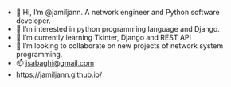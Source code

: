 - 👋 Hi, I’m @jamiljann. A network engineer and Python software developer.
- 👀 I’m interested in python programming language and Django.
- 🌱 I’m currently learning Tkinter, Django and REST API
- 💞️ I’m looking to collaborate on new projects of network system programming.
- 📫 jsabaghi@gmail.com 
- https://jamiljann.github.io/

<!---
jamiljann/jamiljann is a ✨ special ✨ repository because its `README.md` (this file) appears on your GitHub profile.
You can click the Preview link to take a look at your changes.
--->
